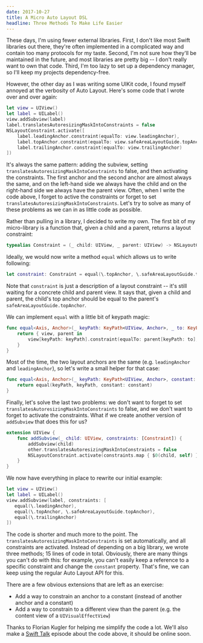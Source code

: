 ```yaml
---
date: 2017-10-27
title: A Micro Auto Layout DSL
headline: Three Methods To Make Life Easier
---
```


These days, I'm using fewer external libraries. First, I don't like most Swift libraries out there, they're often implemented in a complicated way and contain too many protocols for my taste. Second, I'm not sure how they'll be maintained in the future, and most libraries are pretty big -- I don't really want to own that code. Third, I'm too lazy to set up a dependency manager, so I'll keep my projects dependency-free.

However, the other day as I was writing some UIKit code, I found myself annoyed at the verbosity of Auto Layout. Here's some code that I wrote over and over again:

```swift
let view = UIView()
let label = UILabel()
view.addSubview(label)
label.translatesAutoresizingMaskIntoConstraints = false
NSLayoutConstraint.activate([
    label.leadingAnchor.constraint(equalTo: view.leadingAnchor),
    label.topAnchor.constraint(equalTo: view.safeAreaLayoutGuide.topAnchor),
    label.trailingAnchor.constraint(equalTo: view.trailingAnchor)
])
```

It's always the same pattern: adding the subview, setting `translatesAutoresizingMaskIntoConstraints` to false, and then activating the constraints. The first anchor and the second anchor are almost always the same, and on the left-hand side we always have the child and on the right-hand side we always have the parent view. Often, when I write the code above, I forget to active the constraints or forget to set `translatesAutoresizingMaskIntoConstraints`. Let's try to solve as many of these problems as we can in as little code as possible.

Rather than pulling in a library, I decided to write my own. The first bit of my micro-library is a function that, given a child and a parent, returns a layout constraint:

```swift
typealias Constraint = (_ child: UIView, _ parent: UIView) -> NSLayoutConstraint
```

Ideally, we would now write a method `equal` which allows us to write following:

```swift
let constraint: Constraint = equal(\.topAnchor, \.safeAreaLayoutGuide.topAnchor)
```

Note that `constraint` is just a description of a layout constraint -- it's still waiting for a concrete child and parent view. It says that, given a child and parent, the child's top anchor should be equal to the parent's `safeAreaLayoutGuide.topAnchor`.

We can implement `equal` with a little bit of keypath magic:

```swift
func equal<Axis, Anchor>(_ keyPath: KeyPath<UIView, Anchor>, _ to: KeyPath<UIView, Anchor>, constant: CGFloat = 0) -> Constraint where Anchor: NSLayoutAnchor<Axis> {
    return { view, parent in
        view[keyPath: keyPath].constraint(equalTo: parent[keyPath: to], constant: constant)
    }
}
```

Most of the time, the two layout anchors are the same (e.g. `leadingAnchor` and `leadingAnchor`), so let's write a small helper for that case:

```swift
func equal<Axis, Anchor>(_ keyPath: KeyPath<UIView, Anchor>, constant: CGFloat = 0) -> Constraint where Anchor: NSLayoutAnchor<Axis> {
    return equal(keyPath, keyPath, constant: constant)
}
```

Finally, let's solve the last two problems: we don't want to forget to set `translatesAutoresizingMaskIntoConstraints` to false, and we don't want to forget to activate the constraints. What if we create another version of `addSubview` that does this for us?

```swift
extension UIView {
    func addSubview(_ child: UIView, constraints: [Constraint]) {
        addSubview(child)
        other.translatesAutoresizingMaskIntoConstraints = false
        NSLayoutConstraint.activate(constraints.map { $0(child, self) })
    }
}
```

We now have everything in place to rewrite our initial example:

```swift
let view = UIView()
let label = UILabel()
view.addSubview(label, constraints: [
   equal(\.leadingAnchor),
   equal(\.topAnchor, \.safeAreaLayoutGuide.topAnchor),
   equal(\.trailingAnchor)
])
```

The code is shorter and much more to the point. The `translatesAutoresizingMaskIntoConstraints` is set automatically, and all constraints are activated. Instead of depending on a big library, we wrote three methods; 15 lines of code in total. Obviously, there are many things you can't do with this: for example, you can't easily keep a reference to a specific constraint and change the `constant` property. That's fine, we can keep using the regular Auto Layout API for this.

There are a few obvious extensions that are left as an exercise:

- Add a way to constrain an anchor to a constant (instead of another anchor and a constant)
- Add a way to constrain to a different view than the parent (e.g. the content view of a `UIVisualEffectView`)

Thanks to Florian Kugler for helping me simplify the code a lot. We'll also make a [Swift Talk](https://talk.objc.io) episode about the code above, it should be online soon.

